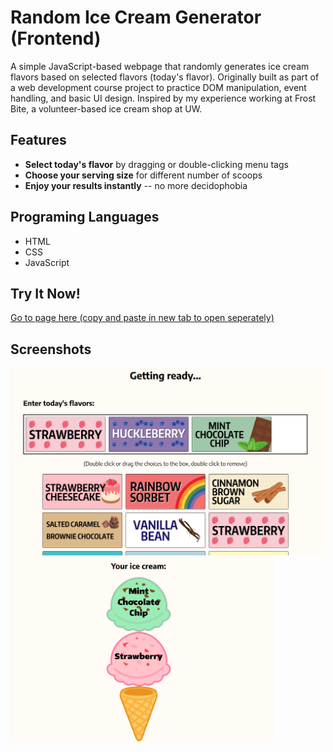 # Random Ice Cream Generator (Frontend)

A simple JavaScript-based webpage that randomly generates ice cream flavors based on selected flavors (today's flavor). Originally built as part of a web development course project to practice DOM manipulation, event handling, and basic UI design. Inspired by my experience working at Frost Bite, a volunteer-based ice cream shop at UW. 

## Features
- **Select today's flavor** by dragging or double-clicking menu tags 
- **Choose your serving size** for different number of scoops
- **Enjoy your results instantly** -- no more decidophobia

## Programing Languages
- HTML
- CSS
- JavaScript

## Try It Now!
[Go to page here (copy and paste in new tab to open seperately)](https://yvonne-wang-82.github.io/random-ic-generator-frontend/)

## Screenshots
<p float="left">
  <img src="assests/Screenshot1.png" height="300" align="top" alt="Screenshot of choosing flavor section"/>
  <img src="assests/Screenshot2.png" height="300" align="top" alt="Screenshot of results section"/>
</p>







